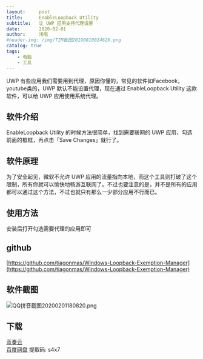 ```yaml
---
layout:     post
title:      EnableLoopback Utility
subtitle:   让 UWP 应用支持代理设置
date:       2020-02-01
author:     浅唱
#header-img: /img/TIM截图20190810024626.png
catalog: true
tags:
    - 电脑
    - 工具
---
```



UWP 有些应用我们需要用到代理，原因你懂的，常见的软件如Facebook，youtube类的，UWP 默认不能设置代理，现在通过 EnableLoopback Utility 这款软件，可以给 UWP 应用使用系统代理。   

## 软件介绍
EnableLoopback Utility 的时候方法很简单，找到需要联网的 UWP 应用，勾选前面的框框，再点击「Save Changes」就行了。  

## 软件原理
为了安全起见，微软不允许 UWP 应用的流量指向本地，而这个工具则打破了这个限制，所有你就可以愉快地畅游互联网了。不过也要注意的是，并不是所有的应用都可以通过这个方法，不过也就只有那么一少部分应用不行而已。      
    
## 使用方法
安装后打开勾选需要代理的应用即可  

## github
[https://github.com/tiagonmas/Windows-Loopback-Exemption-Manager](https://github.com/tiagonmas/Windows-Loopback-Exemption-Manager)  

## 软件截图
![QQ拼音截图20200201180820.png](https://cdn.jsdelivr.net/gh/qcnhy/blog.github.io/img/QQ拼音截图20200201180820.png)    

## 下载 
[蓝奏云](https://www.lanzous.com/i8z1z7g)    
[百度网盘](https://pan.baidu.com/s/1TMlmx9tnWugi0RJiumVqng) 提取码: s4x7        
  
      
